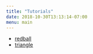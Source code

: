 ```yaml
---
title: "Tutorials"
date: 2018-10-30T13:13:14-07:00
menu: main
---
```


- [redball]
- [triangle]

[redball]: ../webgl/tutorial_redball.html
[triangle]: ../webgl/tutorial_triangle.html
